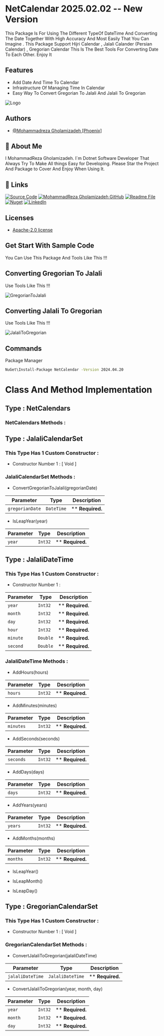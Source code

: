 # NetCalendar 2025.02.02 -- New Version 
This Package Is For Using The Different TypeOf DateTime And Converting The Date Together With High Accuracy And Most Easily That You Can Imagine . This Package Support Hijri Calendar , Jalali Calander (Persian Calendar) , Gregorian Calendar
This Is The Best Tools For Converting Date To Each Other. Enjoy It

## Features
- Add Date And Time To Calendar
- Infrastructure Of Managing Time In Calendar
- Easy Way To Convert Gregorian To Jalali And Jalali To Gregorian

![Logo](https://raw.githubusercontent.com/MohammadRezaGholamizadeh/NetCalendar/main/ReadmeCreator/Files/NetCalendar.png)

## Authors
- [@Mohammadreza Gholamizadeh [Phoenix]](https://github.com/MohammadRezaGholamizadeh)
## 🚀 About Me
I MohammadReza Gholamizadeh. I`m Dotnet Software Developer That Always Try To Make All things Easy for Developing. Please Star the Project And Package to Cover And Enjoy When Using It.

## 🔗 Links
[![Source Code](https://img.shields.io/badge/Source_Code-000?style=for-the-badge&logo=github&logoColor=white)](https://github.com/MohammadRezaGholamizadeh/NetCalendar/tree/main)
[![MohammadReza Gholamizadeh GitHub](https://img.shields.io/badge/MohammadReza_Gholamizadeh_GitHub-000?style=for-the-badge&logo=github&logoColor=white)](https://github.com/MohammadRezaGholamizadeh)
[![Readme File](https://img.shields.io/badge/Readme_File-000?style=for-the-badge&logo=github&logoColor=white)](https://github.com/MohammadRezaGholamizadeh/NetCalendar/blob/main/README.md)
[![Nuget](https://img.shields.io/badge/Nuget-4974a5?style=for-the-badge&logo=nuget&logoColor=white)](https://www.nuget.org/profiles/MohammadrezaGholamizadeh_Phoenix)
[![LinkedIn](https://img.shields.io/badge/LinkedIn-0A66C2?style=for-the-badge&logo=linkedin&logoColor=white)](https://www.linkedin.com/in/mohammadreza-gholamizadeh-b94b1521b/)

## Licenses
* [Apache-2.0 license](https://github.com/MohammadRezaGholamizadeh/NetCalendar/blob/main/LICENSE)

## Get Start With Sample Code
You Can Use This Package And Tools Like This !!!

## Converting Gregorian To Jalali
Use Tools Like This !!!

![GregorianToJalali](https://raw.githubusercontent.com/MohammadRezaGholamizadeh/NetCalendar/refs/heads/dev/ReadmeCreator/Files/JalaliToGregorian.png)

## Converting Jalali To Gregorian
Use Tools Like This !!!

![JalaliToGregorian](https://raw.githubusercontent.com/MohammadRezaGholamizadeh/NetCalendar/refs/heads/dev/ReadmeCreator/Files/JalaliToGregorian.png)

## Commands
Package Manager
```bash
NuGet\Install-Package NetCalendar -Version 2024.04.20
```

# Class And Method Implementation
## Type : NetCalendars
### NetCalendars Methods : 


## Type : JalaliCalendarSet
### This Type Has 1 Custom Constructor : 
* Constructor Number 1 : [ Void ] 

### JalaliCalendarSet Methods : 

* ConvertGregorianToJalali(gregorianDate)

| Parameter | Type     | Description                |
| -------- | ------- | ------------------------- |
| `gregorianDate` | `DateTime` | ** **Required.**                      |

* IsLeapYear(year)

| Parameter | Type     | Description                |
| -------- | ------- | ------------------------- |
| `year` | `Int32` | ** **Required.**                      |


## Type : JalaliDateTime
### This Type Has 1 Custom Constructor : 
* Constructor Number 1 : 

| Parameter | Type     | Description                |
| -------- | ------- | ------------------------- |
| `year` | `Int32` | ** **Required.**                    |
| `month` | `Int32` | ** **Required.**                    |
| `day` | `Int32` | ** **Required.**                    |
| `hour` | `Int32` | ** **Required.**                    |
| `minute` | `Double` | ** **Required.**                    |
| `second` | `Double` | ** **Required.**                    |

### JalaliDateTime Methods : 

* AddHours(hours)

| Parameter | Type     | Description                |
| -------- | ------- | ------------------------- |
| `hours` | `Int32` | ** **Required.**                      |

* AddMinutes(minutes)

| Parameter | Type     | Description                |
| -------- | ------- | ------------------------- |
| `minutes` | `Int32` | ** **Required.**                      |

* AddSeconds(seconds)

| Parameter | Type     | Description                |
| -------- | ------- | ------------------------- |
| `seconds` | `Int32` | ** **Required.**                      |

* AddDays(days)

| Parameter | Type     | Description                |
| -------- | ------- | ------------------------- |
| `days` | `Int32` | ** **Required.**                      |

* AddYears(years)

| Parameter | Type     | Description                |
| -------- | ------- | ------------------------- |
| `years` | `Int32` | ** **Required.**                      |

* AddMonths(months)

| Parameter | Type     | Description                |
| -------- | ------- | ------------------------- |
| `months` | `Int32` | ** **Required.**                      |

* IsLeapYear()


* IsLeapMonth()


* IsLeapDay()


## Type : GregorianCalendarSet
### This Type Has 1 Custom Constructor : 
* Constructor Number 1 : [ Void ] 
### GregorianCalendarSet Methods : 

* ConvertJalaliToGregorian(jalaliDateTime)

| Parameter | Type     | Description                |
| -------- | ------- | ------------------------- |
| `jalaliDateTime` | `JalaliDateTime` | ** **Required.**                      |

* ConvertJalaliToGregorian(year, month, day)

| Parameter | Type     | Description                |
| -------- | ------- | ------------------------- |
| `year` | `Int32` | ** **Required.**                      |
| `month` | `Int32` | ** **Required.**                      |
| `day` | `Int32` | ** **Required.**                      |


